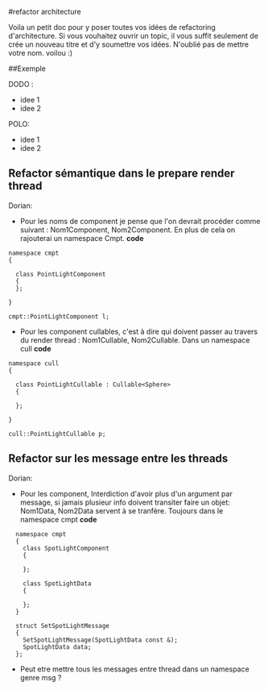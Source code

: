 #refactor architecture

Voila un petit doc pour y poser toutes vos idées de refactoring d'architecture. Si vous vouhaitez ouvrir un topic, il vous suffit seulement de crée un nouveau titre et d'y soumettre vos idées. N'oublié pas de mettre votre nom. voilou :)

##Exemple

DODO :
- idee 1
- idee 2

POLO:
- idee 1
- idee 2

## Refactor sémantique dans le prepare render thread

Dorian:
* Pour les noms de component je pense que l'on devrait procéder comme suivant : Nom1Component, Nom2Component. En plus de cela on rajouterai un namespace Cmpt.
**code**
```
namespace cmpt
{

  class PointLightComponent
  {
  };

}

cmpt::PointLightComponent l;
```

* Pour les component cullables, c'est à dire qui doivent passer au travers du render thread : Nom1Cullable, Nom2Cullable.
Dans un namespace cull
**code**
```
namespace cull
{

  class PointLightCullable : Cullable<Sphere>
  {

  };

}

cull::PointLightCullable p;
```

## Refactor sur les message entre les threads

Dorian:
* Pour les component, Interdiction d'avoir plus d'un argument par message, si jamais plusieur info doivent transiter faire un objet: Nom1Data, Nom2Data servent à se tranfère. Toujours dans le namespace cmpt
**code**
```
  namespace cmpt
  {
    class SpotLightComponent
    {

    };

    class SpotLightData
    {

    };
  }

  struct SetSpotLightMessage
  {
    SetSpotLightMessage(SpotLightData const &);
    SpotLightData data;
  };
```
* Peut etre mettre tous les messages entre thread dans un namespace genre msg ?
